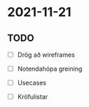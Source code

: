 # 2021-11-21


## TODO
- [ ] Drög að wireframes

- [ ] Notendahópa greining
- [ ] Usecases 
- [ ] Kröfulistar
